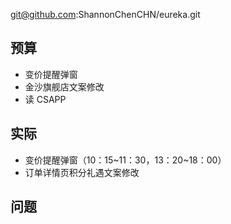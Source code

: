 
git@github.com:ShannonChenCHN/eureka.git


## 预算


- 变价提醒弹窗
- 金沙旗舰店文案修改
- 读 CSAPP


## 实际

- 变价提醒弹窗（10：15~11：30，13：20~18：00）
- 订单详情页积分礼遇文案修改

## 问题


